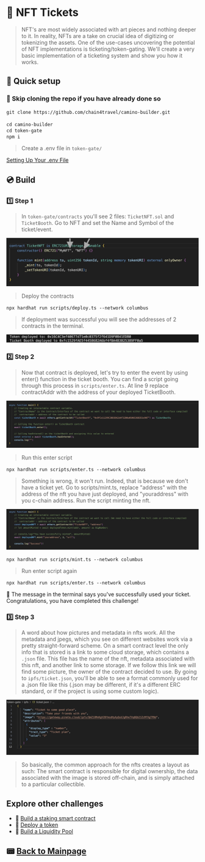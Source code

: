 #  🍱 NFT Tickets

> NFT's are most widely associated with art pieces and nothing deeper to it. In reality, NFTs are a take on crucial idea of digitizing or tokenizing the assets. One of the use-cases uncovering the potential of NFT implementations is ticketing/token-gating. We'll create a very basic implementation of a ticketing system and show you how it works.

## 🌌 Quick setup

### 📌 Skip cloning the repo if you have already done so

```
git clone https://github.com/chain4travel/camino-builder.git

cd camino-builder
cd token-gate
npm i
```
> Create a .env file in `token-gate/`

[Setting Up Your .env File](../setup/README.md#setting-up-env-file)

## 💿 Build

### 1️⃣ Step 1
> In `token-gate/contracts` you'll see 2 files: `TicketNFT.sol` and `TicketBooth`. Go to NFT and set the Name and Symbol of the ticket/event.

![image](https://github.com/juuroudojo/toolsReal/blob/main/images/Image%2030.08.2023%20at%2015.12.jpeg)

> Deploy the contracts

```
npx hardhat run scripts/deploy.ts --network columbus
```

> If deployment was successful you will see the addresses of 2 contracts in the terminal.

![image](https://github.com/juuroudojo/toolsReal/blob/main/images/Image%2021.08.2023%20at%2006.51.jpeg)

### 2️⃣ Step 2

> Now that contract is deployed, let's try to enter the event by using enter() function in the ticket booth. You can find a script going through this process in `scripts/enter.ts`. At line 9 replace contractAddr with the address of your deployed TicketBooth.

![image](https://github.com/juuroudojo/toolsReal/blob/main/images/Image%2011.09.2023%20at%2002.29.jpeg)

> Run this enter script

```
npx hardhat run scripts/enter.ts --network columbus
```

> Something is wrong, it won't run. Indeed, that is because we don't have a ticket yet. Go to scripts/mint.ts, replace "address" with the address of the nft you have just deployed, and "youraddress" with you c-chain address. Run the script minting the nft.

![image](https://github.com/juuroudojo/toolsReal/blob/main/images/Image%2030.08.2023%20at%2015.14.jpeg)

```
npx hardhat run scripts/mint.ts --network columbus
```

> Run enter script again

```
npx hardhat run scripts/enter.ts --network columbus
```

🎊 The message in the terminal says you've successfully used your ticket. Congratulations, you have completed this challenge!

### 3️⃣ Step 3

> A word about how pictures and metadata in nfts work. All the metadata and jpegs, which you see on different websites work via a pretty straight-forward scheme. On a smart contract level the only info that is stored is a link to some cloud storage, which contains a `.json` file. This file has the name of the nft, metadata associated with this nft, and another link to some storage. If we follow this link we will find some picture, the owner of the contract decided to use. By going to `ipfs/ticket.json`, you'll be able to see a format commonly used for a .json file like this (.json may be different, if it's a different ERC standard, or if the project is using some custom logic).

![image](https://github.com/juuroudojo/toolsReal/blob/main/images/Image%2011.09.2023%20at%2002.42.jpeg)

> So basically, the common approach for the nfts creates a layout as such: The smart contract is responsible for digital ownership, the data associated with the image is stored off-chain, and is simply attached to a particular collectible.

## Explore other challenges
 - 🍇  [Build a staking smart contract](https://github.com/camino-builder/tree/staking)
 - 🥝  [Deploy a token](https://github.com/camino-builder/tree/token)
 - 🍓  [Build a Liquidity Pool](https://github.com/camino-builder/tree/liquidity-pool)

 ## 📟 [Back to Mainpage](https://github.com/chain4travel/camino-builder)

